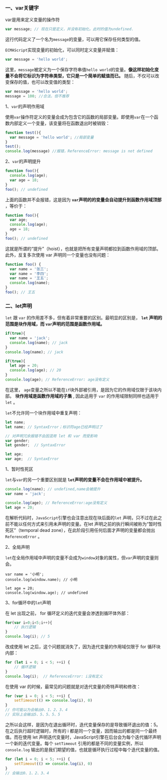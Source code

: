 ###  一、var关键字

var是用来定义变量的操作符

```javascript
var message; // 现在只是定义，并没有初始化。此时的值为undefined.
```

这行代码定义了一个名为`message`的变量，可以用它保存任何类型的值。

`ECMAScript`实现变量的初始化，可以同时定义变量并赋值：

```javascript
var message = 'hello world';
```

这里，`message`被定义为一个保存字符串值`hello world`的变量。**像这样初始化变量不会将它标识为字符串类型，它只是一个简单的赋值而已。** 随后，不仅可以改变保存的值，也可以改变值的类型：

```javascript
var message = 'hello world';
message = 100; //合法，但不推荐
```

1、`var`的声明作用域

使用`var`操作符定义的变量会成为包含它的函数的局部变量。即使用`var`在一个函数内部定义一个变量，该变量将在函数退出时被销毁：

```javascript
function test(){
  var message = 'hello world'; //局部变量
}
test();
console.log(message) //报错，ReferenceError: message is not defined
```

2、`var`的声明提升

```javascript
function foo(){
  console.log(age);
  var age = 18;
}
foo(); // undefined
```

上面的函数并不会报错，这是因为 **`var`声明的的变量会自动提升到函数作用域顶部** ，等价于：

```javascript
function foo(){
  var age;
  console.log(age);
  age = 18;
}
foo(); // undefined
```

这就是所谓的“提升”（hoist），也就是把所有变量声明都拉到函数作用域的顶部。此外，反复多次使用 var 声明同一个变量也没有问题：

```javascript
function foo() {
  var name = '张三';
  var name = '李四';
  var name = '王五';
  console.log(name);
}
foo(); // 王五
```

### 二、let声明

`let` 跟 `var` 的作用差不多，但有着非常重要的区别。最明显的区别是， **`let` 声明的范围是块作用域，而 `var`声明的范围是函数作用域。** 

```javascript
if(true){
  var name = 'jack';
  console.log(name); // jack
}
console.log(name); // jack
```

```javascript
if(true){
  let age = 20;
  console.log(age); // 20
}
console.log(age); // ReferenceError: age没有定义
```

在这里， `age`变量之所以不能在`if`块外部被引用，是因为它的作用域仅限于该块内部。 **块作用域是函数作用域的子集**  , 因此适用于 `var` 的作用域限制同样也适用于 `let` 。

`let`不允许同一个块作用域中重复声明：

```javascript
let name;
let name; // SyntaxError；标识符age已经声明过了

// 对声明冗余报错不会因混用 let 和 var 而受影响
var gender;
let gender;  // SyntaxError

let age;
var age;  // SyntaxError
```

1、暂时性死区

`let`与`var`的另一个重要区别就是 **`let`声明的变量不会在作用域中被提升。**

```javascript
console.log(name); // undefined,name会被提升
var name = 'jack';

console.log(age); // ReferenceError:age没有定义
let age = 20;
```

在解析代码时，`JavaScript`引擎也会注意出现在块后面的`let` 声明，只不过在此之前不能以任何方式来引用未声明的变量。在let 声明之前的执行瞬间被称为“暂时性死区”（temporal dead zone），在此阶段引用任何后面才声明的变量都会抛出`ReferenceError` 。

2、全局声明

`let`在全局作用域中声明的变量不会成为`window`对象的属性，但`var`声明的变量则会。

```
var name = '小明';
console.log(window.name); // 小明

let age = 20;
console.log(window.age); // undefined
```

3、for循环中的`let`声明 

在 let 出现之前， for 循环定义的迭代变量会渗透到循环体外部：

```javascript
for(var i=0;i<5;i++){
	// 执行逻辑
}
console.log(i); // 5
```

改成使用 let 之后，这个问题就消失了，因为迭代变量的作用域仅限于 for 循环块内部：

```javascript
for (let i = 0; i < 5; ++i) {
	// 循环逻辑
}
console.log(i);  // ReferenceError: i没有定义
```

在使用 var 的时候，最常见的问题就是对迭代变量的奇特声明和修改：

```javascript
for (var i = 0; i < 5; ++i) {
	setTimeout(() => console.log(i), 0)
}
// 你可能以为会输出0、1、2、3、4
// 实际上会输出5、5、5、5、5
```

之所以会这样，是因为在退出循环时，迭代变量保存的是导致循环退出的值：5。在之后执行超时逻辑时，所有的 i 都是同一个变量，因而输出的都是同一个最终值。而在使用 let 声明迭代变量时，JavaScript引擎在后台会为每个迭代循环声明一个新的迭代变量。每个 `setTimeout` 引用的都是不同的变量实例，所以 `console.log` 输出的是我们期望的值，也就是循环执行过程中每个迭代变量的值。

```javascript
for (let i = 0; i < 5; ++i) {
	setTimeout(() => console.log(i), 0)
}
// 会输出0、1、2、3、4
```

